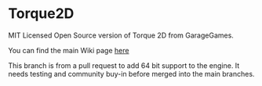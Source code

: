 Torque2D
========

MIT Licensed Open Source version of Torque 2D from GarageGames.

You can find the main Wiki page [here](https://github.com/GarageGames/Torque2D/wiki)

This branch is from a pull request to add 64 bit support to the engine. It needs testing and community buy-in before merged into the main branches.
